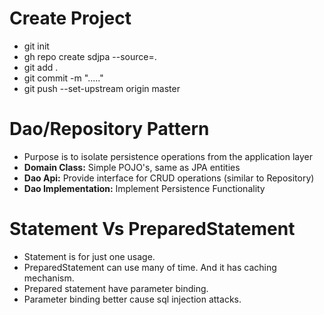 # Create Project
- git init
- gh repo create sdjpa --source=.
- git add .
- git commit -m "....."
- git push --set-upstream origin master

# Dao/Repository Pattern
- Purpose is to isolate persistence operations from the application layer
- **Domain Class:** Simple POJO's, same as JPA entities
- **Dao Api:** Provide interface for CRUD operations (similar to Repository)
- **Dao Implementation:** Implement Persistence Functionality

# Statement Vs PreparedStatement
- Statement is for just one usage.
- PreparedStatement can use many of time. And it has caching mechanism.
- Prepared statement have parameter binding.
- Parameter binding better cause sql injection attacks.